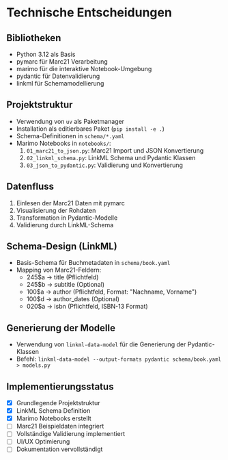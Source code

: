 # Technische Entscheidungen

## Bibliotheken
- Python 3.12 als Basis
- pymarc für Marc21 Verarbeitung
- marimo für die interaktive Notebook-Umgebung
- pydantic für Datenvalidierung
- linkml für Schemamodellierung

## Projektstruktur
- Verwendung von `uv` als Paketmanager
- Installation als editierbares Paket (`pip install -e .`)
- Schema-Definitionen in `schema/*.yaml`
- Marimo Notebooks in `notebooks/`:
  1. `01_marc21_to_json.py`: Marc21 Import und JSON Konvertierung
  2. `02_linkml_schema.py`: LinkML Schema und Pydantic Klassen
  3. `03_json_to_pydantic.py`: Validierung und Konvertierung

## Datenfluss
1. Einlesen der Marc21 Daten mit pymarc
2. Visualisierung der Rohdaten
3. Transformation in Pydantic-Modelle
4. Validierung durch LinkML-Schema

## Schema-Design (LinkML)
- Basis-Schema für Buchmetadaten in `schema/book.yaml`
- Mapping von Marc21-Feldern:
  - 245$a → title (Pflichtfeld)
  - 245$b → subtitle (Optional)
  - 100$a → author (Pflichtfeld, Format: "Nachname, Vorname")
  - 100$d → author_dates (Optional)
  - 020$a → isbn (Pflichtfeld, ISBN-13 Format)

## Generierung der Modelle
- Verwendung von `linkml-data-model` für die Generierung der Pydantic-Klassen
- Befehl: `linkml-data-model --output-formats pydantic schema/book.yaml > models.py`

## Implementierungsstatus
- [x] Grundlegende Projektstruktur
- [x] LinkML Schema Definition
- [x] Marimo Notebooks erstellt
- [ ] Marc21 Beispieldaten integriert
- [ ] Vollständige Validierung implementiert
- [ ] UI/UX Optimierung
- [ ] Dokumentation vervollständigt

